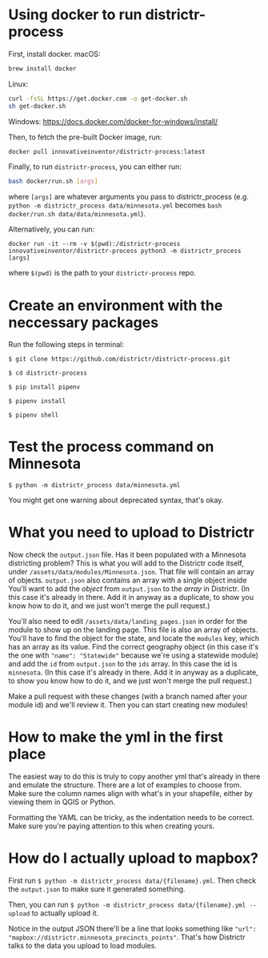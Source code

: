 # Using docker to run districtr-process
First, install docker.
macOS:
```bash
brew install docker
```
Linux:
```bash
curl -fsSL https://get.docker.com -o get-docker.sh
sh get-docker.sh
```
Windows: https://docs.docker.com/docker-for-windows/install/

Then, to fetch the pre-built Docker image, run:
```bash
docker pull innovativeinventor/districtr-process:latest
```

Finally, to run `districtr-process`, you can either run:
```bash
bash docker/run.sh [args] 
```
where `[args]` are whatever arguments you pass to districtr_process (e.g. `python -m districtr_process data/minnesota.yml` becomes `bash docker/run.sh data/data/minnesota.yml`).

Alternatively, you can run:
```
docker run -it --rm -v $(pwd):/districtr-process innovativeinventor/districtr-process python3 -m districtr_process [args]
```
where `$(pwd)` is the path to your `districtr-process` repo.


# Create an environment with the neccessary packages

Run the following steps in terminal:

`$ git clone https://github.com/districtr/districtr-process.git`

`$ cd districtr-process`

`$ pip install pipenv`

`$ pipenv install`

`$ pipenv shell`

# Test the process command on Minnesota

`$ python -m districtr_process data/minnesota.yml`

You might get one warning about deprecated syntax, that's okay. 

# What you need to upload to Districtr

Now check the `output.json` file. Has it been populated with a Minnesota districting problem?
This is what you will add to the Districtr code itself, under `/assets/data/modules/Minnesota.json`. That file will contain an array of objects. `output.json` also contains an array with a single object inside 
You'll want to add the _object_ from `output.json` to the _array_ in Districtr. (In this case it's already in there. Add it in anyway as a duplicate, to show you know how to do it, and we just won't merge the pull request.)

You'll also need to edit `/assets/data/landing_pages.json` in order for the module to show up on the landing page. This file is also an array of objects. You'll have to find the object for the state, and locate the `modules` key, which has an array as its value. Find the correct geography object (in this case it's the one with `"name": "Statewide"` because we're using a statewide module) and add the `id` from `output.json` to the `ids` array. In this case the id is `minnesota`. (In this case it's already in there. Add it in anyway as a duplicate, to show you know how to do it, and we just won't merge the pull request.)

Make a pull request with these changes (with a branch named after your module id) and we'll review it. Then you can start creating new modules! 

# How to make the yml in the first place

The easiest way to do this is truly to copy another yml that's already in there and emulate the structure. There are a lot of examples to choose from. Make sure the column names align with what's in your shapefile, either by viewing them in QGIS or Python.

Formatting the YAML can be tricky, as the indentation needs to be correct. Make sure you're paying attention to this when creating yours.

# How do I actually upload to mapbox?

First run `$ python -m districtr_process data/{filename}.yml`. Then check the `output.json` to make sure it generated something. 

Then, you can run `$ python -m districtr_process data/{filename}.yml --upload` to actually upload it.

Notice in the output JSON there'll be a line that looks something like `"url": "mapbox://districtr.minnesota_precincts_points"`. That's how Districtr talks to the data you upload to load modules.



